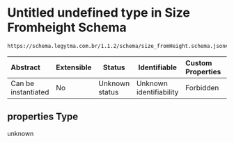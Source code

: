 # Untitled undefined type in Size Fromheight Schema

```txt
https://schema.legytma.com.br/1.1.2/schema/size_fromHeight.schema.json#/properties
```




| Abstract            | Extensible | Status         | Identifiable            | Custom Properties | Additional Properties | Access Restrictions | Defined In                                                                                    |
| :------------------ | ---------- | -------------- | ----------------------- | :---------------- | --------------------- | ------------------- | --------------------------------------------------------------------------------------------- |
| Can be instantiated | No         | Unknown status | Unknown identifiability | Forbidden         | Allowed               | none                | [size_fromHeight.schema.json\*](../schema/size_fromHeight.schema.json) |

## properties Type

unknown

